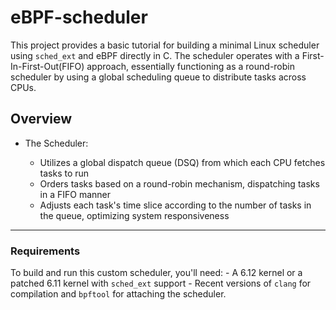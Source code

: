 # eBPF-scheduler

This project provides a basic tutorial for building a minimal Linux scheduler using `sched_ext` and eBPF directly in C. The scheduler operates with a First-In-First-Out(FIFO) approach, essentially functioning as a round-robin scheduler by using a global scheduling queue to distribute tasks across CPUs.

## Overview

- The Scheduler:

    - Utilizes a global dispatch queue (DSQ) from which each CPU fetches tasks to run
    - Orders tasks based on a round-robin mechanism, dispatching tasks in a FIFO manner
    - Adjusts each task's time slice according to the number of tasks in the queue, optimizing system responsiveness
    
---
### Requirements

To build and run this custom scheduler, you'll need:
    - A 6.12 kernel or a patched 6.11 kernel with `sched_ext` support
    - Recent versions of `clang` for compilation and `bpftool` for attaching the scheduler.
